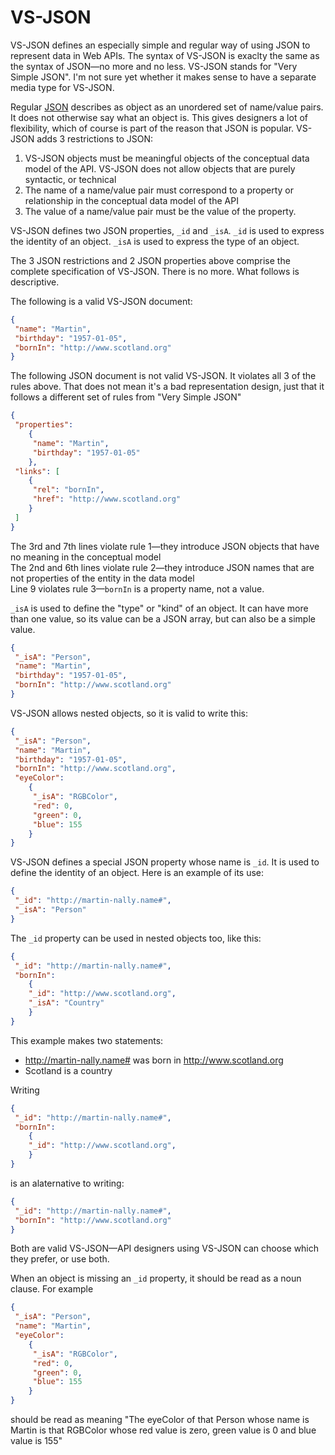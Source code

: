 # VS-JSON

VS-JSON defines an especially simple and regular way of using JSON to represent data in Web APIs. 
The syntax of VS-JSON is exaclty the same as the syntax of JSON—no more and no less.
VS-JSON stands for "Very Simple JSON". I'm not sure yet whether it makes sense to have a separate media type for VS-JSON.

Regular [JSON](http://www.json.org/) describes as object as an unordered set of name/value pairs. It does not otherwise say what an object is.
This gives designers a lot of flexibility, which
of course is part of the reason that JSON is popular. VS-JSON adds 3 restrictions to JSON:

1. VS-JSON objects must be meaningful objects of the conceptual data model of the API. VS-JSON does not allow 
   objects that are purely syntactic, or technical
2. The name of a name/value pair must correspond to a property or relationship in the conceptual data model
   of the API
3. The value of a name/value pair must be the value of the property.

VS-JSON defines two JSON properties, `_id` and `_isA`. `_id` is used to express the identity of an object. `_isA` is used to
express the type of an object.

The 3 JSON restrictions and 2 JSON properties above comprise the complete specification of VS-JSON. There is no more. What follows
is descriptive.

The following is a valid VS-JSON document:
```JSON
{
 "name": "Martin",
 "birthday": "1957-01-05",
 "bornIn": "http://www.scotland.org"
}
```

The following JSON document is not valid VS-JSON. It violates all 3 of the rules above. That does not mean it's a bad
representation design, just that it follows a different set of rules from "Very Simple JSON"
```JSON
{
 "properties": 
    {
     "name": "Martin",
     "birthday": "1957-01-05"
    },
 "links": [
    {
     "rel": "bornIn",
     "href": "http://www.scotland.org"
    } 
 ]
}
```

The 3rd and 7th lines violate rule 1—they introduce JSON objects that have no meaning in the conceptual model  
The 2nd and 6th lines violate rule 2—they introduce JSON names that are not properties of the entity in the data model  
Line 9 violates rule 3—`bornIn` is a property name, not a value.

`_isA` is used to define the "type" or "kind" of an object.
It can have more than one value, so its value can be a JSON array, but can also be a simple value.
```JSON
{
 "_isA": "Person",
 "name": "Martin",
 "birthday": "1957-01-05",
 "bornIn": "http://www.scotland.org"
}
```

VS-JSON allows nested objects, so it is valid to write this:
```JSON
{
 "_isA": "Person",
 "name": "Martin",
 "birthday": "1957-01-05",
 "bornIn": "http://www.scotland.org",
 "eyeColor": 
    {
     "_isA": "RGBColor",
     "red": 0,
     "green": 0,
     "blue": 155
    }
}
```

VS-JSON defines a special JSON property whose name is `_id`. It is used to define the identity of an object.
Here is an example of its use:

```JSON
{
 "_id": "http://martin-nally.name#",
 "_isA": "Person"
}
```

The `_id` property can be used in nested objects too, like this:
```JSON
{
 "_id": "http://martin-nally.name#",
 "bornIn": 
    {
    "_id": "http://www.scotland.org",
    "_isA": "Country"
    }
}
```
This example makes two statements:
* http://martin-nally.name# was born in http://www.scotland.org
* Scotland is a country

Writing
```JSON
{
 "_id": "http://martin-nally.name#",
 "bornIn": 
    {
    "_id": "http://www.scotland.org",
    }
}
```
is an alaternative to writing:
```JSON
{
 "_id": "http://martin-nally.name#",
 "bornIn": "http://www.scotland.org"
}
```
Both are valid VS-JSON—API designers using VS-JSON can choose which they prefer, or use both.

When an object is missing an `_id` property, it should be read as a noun clause. For example

```JSON
{
 "_isA": "Person",
 "name": "Martin",
 "eyeColor": 
    {
     "_isA": "RGBColor",
     "red": 0,
     "green": 0,
     "blue": 155
    }
}
```
should be read as meaning
"The eyeColor of that Person whose name is Martin is that RGBColor whose red value is zero, green value is 0 and blue value is 155"
